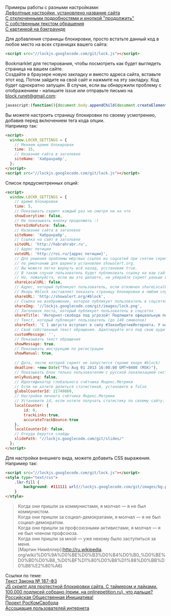 Примеры работы с разными настройками:   
[Дефолтные настройки, установлено название сайта](http://showalert.org)  
[С отключенными подробностями и кнопкой "продолжить"](http://showalert.org/macro.html)  
[С собственным текстом обращения](http://showalert.org/custom.html)  
[С картинкой на бэкграунде](http://showalert.org/bgimage.html)

Для добавления страницы блокировки, просто встатьте данный код в любое место на всех страницах вашего сайта:

```html
<script src="//lockjs.googlecode.com/git/lock.js"></script>
```
  
  
Bookmarklet для тестирования, чтобы посмотреть как будет выглядеть страница на вашем сайте.  
Создайте в браузере новую закладку и вместо адреса сайта, вставьте этот код. Потом зайдите на свой сайт и нажмите на эту закладку. Код будет однократно запущен. В случае, если вы обнаружили проблему с отображением - напишите issue или отправьте письмо на block.runet@gmail.com:
```js
javascript:(function(){document.body.appendChild(document.createElement('script')).src='//lockjs.googlecode.com/git/lock.js';})();
````
  

Вы можете настроить страницу блокировки по своему усмотрению, добавив перед включением тега кода опции.  
Например так:
```html
<script>
  window.LOCKR_SETTINGS = {
    // Меняем время блокировки
    time: 15, 
    // Название сайта в заголовке
    siteName: 'Хабрахрабр',
  };
</script>
<script src="//lockjs.googlecode.com/git/lock.js"></script>
```
  

Список предусмотренных опций:
```html
<script>
  window.LOCKR_SETTINGS = {
    // время блокировки
    time: 5, 
    // Показывать скрипт каждый раз не смотря ни на что
    showEverytime: false,
    // Не показывать кнопку продолжить :(
    thereIsNoFuture: false,
    // Название сайта в заголовке
    siteName: 'Хабрахрабр',
    // Ссылка на сайт в заголовке
    siteURL: 'http://habrahrabr.ru',
    // Адрес петиции
    voteURL: 'http://roi.ru/{адрес петиции}',
	// Для решения проблемы мёртвых ссылок из соцсетей при снятии скрипта, теперь
    // по умолчанию для шаринга установлен showalert.org. 
    // Вы можете легко вернуть всё назад, усстановив true. 
    // В таком случае пользователь будет публиковать ссылку на ваш сайт
    // Но, пожалуйста, если вы это делаете, не убирайте скрипт раньше времени.
    shareLocalURL: false,
    // Адрес, который публикует пользователь, если отключен shareLocalURL  
    // Якорь #block заставляет показать страницу блокировки в любом случае
    shareURL: 'http://showalert.org/#block',  
    // Ссылка на изображение, которое публикует пользователь в соцсетях
    shareImg: '//lockjs.googlecode.com/git/images/lock.png',
    // Заголовок поста, который публикует пользователь в соцсетях
    shareTitle: 'Интернет-свобода под угрозой! Подпишите официальную петицию!',
    // Текст, который публикует пользователь (до 140 символов)
  	shareText: 'С 1 августа вступает в силу #ЗаконПротивИнтернета. У нас есть возможность остановить его. Важен каждый голос!',
    // Свой собственный текст обращения. Адаптируйте его под свою аудиторию.
    customMessage: '',
    // Показывать текст обращения
    showMessage: true,
    // Показывать инструкцию по регистрации
    showManual: true,
    
    // Дата, после которой скрипт не запустится (кроме якоря #block)
    deadline: +new Date("Thu Aug 01 2013 16:00:00 GMT+0400 (MSK)"),
    // Показывать блок только пользователям с русской локализацией системы/браузера (не рекомендуется)
    onlyRusLang: false,
	// Идентификатор глобального счётчика Яндекс.Метрики
	// Если не хотите делиться статистикой, установите в false
	globalCounterId: 21749860,
	// Настройки личного счётчика Яндекс.Метрики
	// Установите id, если хотите получать статистику по своему сайту.
	localCounter: {
		id: 0,
		trackLinks:true,
		accurateTrackBounce:true
	},
    localCounterId: false,
    // Откуда берутся слайды
    slidePath: "//lockjs.googlecode.com/git/slides/"
  };
</script>
```
  

Для настройки внешнего вида, можете добавить CSS выражения.
Например так:
```html
<script src="//lockjs.googlecode.com/git/lock.js"></script>
<style type="text/css">
	.lkr-fill {
		background: #111111 url(//lockjs.googlecode.com/git/images/bg.png) repeat-x;
	}
</style>
```
  
  
>Когда они пришли за коммунистами, я молчал — я не был коммунистом.  
Когда они пришли за социал-демократами, я молчал — я не был социал-демократом.  
Когда они пришли за профсоюзными активистами, я молчал — я не был членом профсоюза.  
Когда они пришли за мной — уже некому было заступиться за меня.  
[Мартин Нимёллер](http://ru.wikipedia.  org/wiki/%D0%9A%D0%BE%D0%B3%D0%B4%D0%B0_%D0%BE%D0%BD%D0%B8_%D0%BF%D1%80%D0%B8%D1%88%D0%BB%D0%B8%E2%80%A6)
  
  
  
  
Ссылки по теме:  
[Текст Закона № 187-ФЗ](http://base.consultant.ru/cons/cgi/online.cgi?req=doc;base=LAW;n=148497)  
[JS скрипт для протестной блокировки сайта. C таймером и лайками.](http://habrahabr.ru/post/185174/)  
[100.000 подписей собрано (прим. на onlinepetition.ru), что дальше? Российская Общественная Инициатива!](http://habrahabr.ru/post/185554/)  
[Проект РосКомСвобода](http://rublacklist.net/)  
[Ассоциация пользователей интернета](http://freerunet.ru/)  
